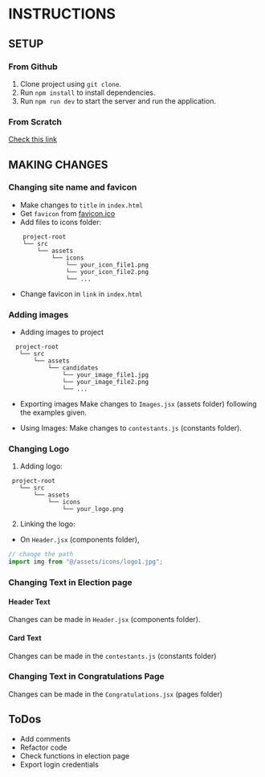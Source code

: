 # INSTRUCTIONS

## SETUP

### From Github

1. Clone project using `git clone`.
2. Run `npm install` to install dependencies.
3. Run `npm run dev` to start the server and run the application.

### From Scratch

[Check this link](https://chat.openai.com/share/b6c06dab-5fc6-481f-a0be-2fbbecef0f7e)

## MAKING CHANGES

### Changing site name and favicon

- Make changes to `title` in `index.html`
- Get `favicon` from [favicon.ico](https://favicon.io/favicon-converter/)
- Add files to icons folder:

 ```plaintext
     project-root
     └── src
         └── assets
             └── icons
                 └── your_icon_file1.png
                 └── your_icon_file2.png
                 └── ...
 ```

- Change favicon in `link` in `index.html`

### Adding images

- Adding images to project

 ```plaintext
   project-root
    └── src
        └── assets
            └── candidates
                └── your_image_file1.jpg
                └── your_image_file2.png
                └── ...
 ```

- Exporting images
     Make changes to `Images.jsx` (assets folder) following the examples given.  

- Using Images:
Make changes to `contestants.js` (constants folder).

### Changing Logo

1. Adding logo:

 ```plaintext
  project-root
    └── src
        └── assets
            └── icons
                └── your_logo.png

 ```

2. Linking the logo:

- On `Header.jsx` (components folder),

```jsx
// change the path
import img from "@/assets/icons/logo1.jpg";
```

### Changing Text in Election page

#### Header Text

Changes can be made in `Header.jsx` (components folder).

#### Card Text

Changes can be made in the `contestants.js` (constants folder)

### Changing Text in Congratulations Page

Changes can be made in the `Congratulations.jsx` (pages folder)

## ToDos

- Add comments
- Refactor code
- Check functions in election  page
- Export login credentials
